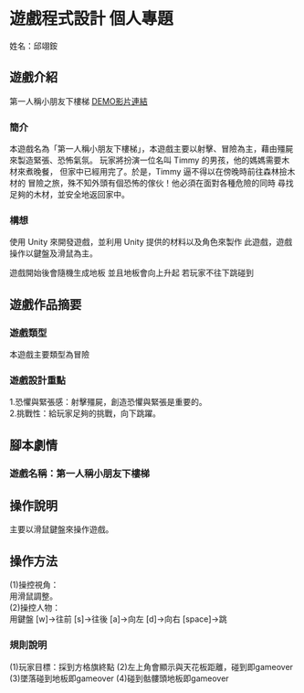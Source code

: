 
# 遊戲程式設計 個人專題
姓名：邱翊銨 
## 遊戲介紹
第一人稱小朋友下樓梯
[DEMO影片連結](https://youtu.be/IBamywP5Kfc)

### 簡介
本遊戲名為「第一人稱小朋友下樓梯」，本遊戲主要以射擊、冒險為主，藉由殭屍
來製造緊張、恐怖氣氛。
玩家將扮演一位名叫 Timmy 的男孩，他的媽媽需要木材來煮晚餐，
但家中已經用完了。於是，Timmy 逼不得以在傍晚時前往森林撿木材的
冒險之旅，殊不知外頭有個恐怖的傢伙！他必須在面對各種危險的同時
尋找足夠的木材，並安全地返回家中。
### 構想
使用 Unity 來開發遊戲，並利用 Unity 提供的材料以及角色來製作
此遊戲，遊戲操作以鍵盤及滑鼠為主。

遊戲開始後會隨機生成地板 並且地板會向上升起
若玩家不往下跳碰到
## 遊戲作品摘要
### 遊戲類型
本遊戲主要類型為冒險
### 遊戲設計重點
1.恐懼與緊張感：射擊殭屍，創造恐懼與緊張是重要的。  
2.挑戰性：給玩家足夠的挑戰，向下跳躍。
## 腳本劇情
### 遊戲名稱：第一人稱小朋友下樓梯
## 操作說明
主要以滑鼠鍵盤來操作遊戲。  
## 操作方法
(1)操控視角：  
用滑鼠調整。  
(2)操控人物：  
用鍵盤 [w]→往前 [s]→往後 [a]→向左 [d]→向右  [space]→跳
### 規則說明
(1)玩家目標：採到方格旗終點
(2)左上角會顯示與天花板距離，碰到即gameover 
(3)墜落碰到地板即gameover 
(4)碰到骷髏頭地板即gameover 
